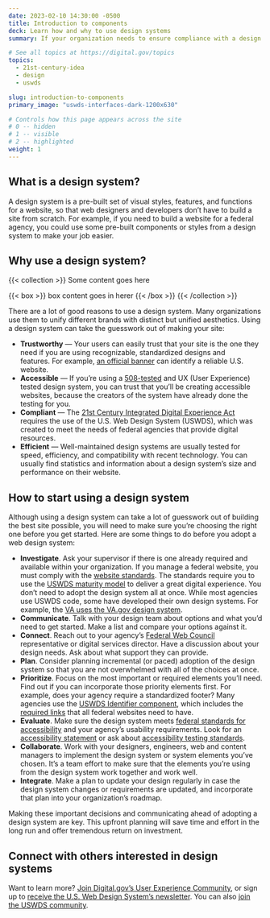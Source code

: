 ```yaml
---
date: 2023-02-10 14:30:00 -0500
title: Introduction to components
deck: Learn how and why to use design systems
summary: If your organization needs to ensure compliance with a design standard or align to a brand, a design system can help you achieve those goals more easily than building a site from scratch. Learn how a design system can help you and what you need to know to get started.

# See all topics at https://digital.gov/topics
topics:
  - 21st-century-idea
  - design
  - uswds

slug: introduction-to-components
primary_image: "uswds-interfaces-dark-1200x630"

# Controls how this page appears across the site
# 0 -- hidden
# 1 -- visible
# 2 -- highlighted
weight: 1
---
```


## What is a design system?

A design system is a pre-built set of visual styles, features, and functions for a website, so that web designers and developers don’t have to build a site from scratch. For example, if you need to build a website for a federal agency, you could use some pre-built components or styles from a design system to make your job easier.

## Why use a design system?

{{< collection >}}
Some content goes here

{{< box >}}
box content goes in herer
{{< /box >}}
{{< /collection >}}

There are a lot of good reasons to use a design system. Many organizations use them to unify different brands with distinct but unified aesthetics. Using a design system can take the guesswork out of making your site:

- **Trustworthy** — Your users can easily trust that your site is the one they need if you are using recognizable, standardized designs and features. For example, [an official banner](https://designsystem.digital.gov/components/banner/) can identify a reliable U.S. website.
- **Accessible** — If you’re using a [508-tested](https://www.section508.gov/test/) and UX (User Experience) tested design system, you can trust that you’ll be creating accessible websites, because the creators of the system have already done the testing for you.
- **Compliant** — The [21st Century Integrated Digital Experience Act](https://digital.gov/resources/21st-century-integrated-digital-experience-act/) requires the use of the U.S. Web Design System (USWDS), which was created to meet the needs of federal agencies that provide digital resources.
- **Efficient** — Well-maintained design systems are usually tested for speed, efficiency, and compatibility with recent technology. You can usually find statistics and information about a design system’s size and performance on their website.

## How to start using a design system

Although using a design system can take a lot of guesswork out of building the best site possible, you will need to make sure you’re choosing the right one before you get started. Here are some things to do before you adopt a web design system:

- **Investigate**. Ask your supervisor if there is one already required and available within your organization. If you manage a federal website, you must comply with the [website standards](https://designsystem.digital.gov/website-standards/). The standards require you to use the [USWDS maturity model](https://designsystem.digital.gov/maturity-model/) to deliver a great digital experience. You don’t need to adopt the design system all at once. While most agencies use USWDS code, some have developed their own design systems. For example, the [VA uses the VA.gov design system](https://design.va.gov/).
- **Communicate**. Talk with your design team about options and what you’d need to get started. Make a list and compare your options against it.
- **Connect**. Reach out to your agency’s [Federal Web Council](https://digital.gov/resources/federal-web-council/) representative or digital services director. Have a discussion about your design needs. Ask about what support they can provide.
- **Plan**. Consider planning incremental (or paced) adoption of the design system so that you are not overwhelmed with all of the choices at once.
- **Prioritize**. Focus on the most important or required elements you’ll need. Find out if you can incorporate those priority elements first. For example, does your agency require a standardized footer? Many agencies use the [USWDS Identifier component](https://designsystem.digital.gov/components/identifier/), which includes the [required links](https://digital.gov/resources/required-web-content-and-links/) that all federal websites need to have.
- **Evaluate**. Make sure the design system meets [federal standards for accessibility](https://www.access-board.gov/ict/) and your agency’s usability requirements. Look for an [accessibility statement](https://digital.gov/resources/required-web-content-and-links/#accessibility-statement) or ask about
  [accessibility testing standards](https://www.section508.gov/test/).
- **Collaborate**. Work with your designers, engineers, web and content managers to implement the design system or system elements you’ve chosen. It’s a team effort to make sure that the elements you’re using from the design system work together and work well.
- **Integrate**. Make a plan to update your design regularly in case the design system changes or requirements are updated, and incorporate that plan into your organization’s roadmap.

Making these important decisions and communicating ahead of adopting a design system are key. This upfront planning will save time and effort in the long run and offer tremendous return on investment.

## Connect with others interested in design systems

Want to learn more? [Join Digital.gov’s User Experience Community](https://digital.gov/communities/user-experience/), or sign up to [receive the U.S. Web Design System’s newsletter](https://public.govdelivery.com/accounts/USGSATTS/subscriber/new?qsp=GSA_TTS). You can also [join the USWDS community](https://designsystem.digital.gov/about/community/).
